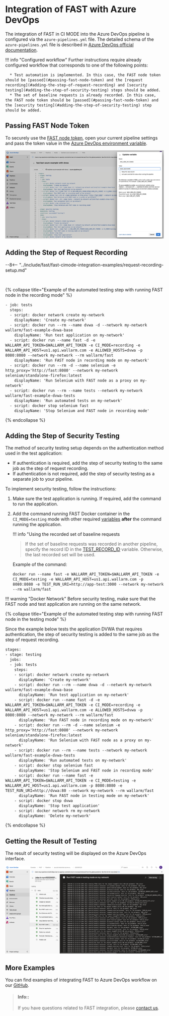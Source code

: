 # Integration of FAST with Azure DevOps

The integration of FAST in CI MODE into the Azure DevOps pipeline is configured via the `azure-pipelines.yml` file. The detailed schema of the `azure-pipelines.yml` file is described in [Azure DevOps official documentation](https://docs.microsoft.com/en-us/azure/devops/pipelines/yaml-schema?view=azure-devops&tabs=schema%2Cparameter-schema).

!!! info "Configured workflow"
    Further instructions require already configured workflow that corresponds to one of the following points:

      * Test automation is implemented. In this case, the FAST node token should be [passed](#passing-fast-node-token) and the [request recording](#adding-the-step-of-request-recording) and [security testing](#adding-the-step-of-security-testing) steps should be added.
      * The set of baseline requests is already recorded. In this case, the FAST node token should be [passed](#passing-fast-node-token) and the [security testing](#adding-the-step-of-security-testing) step should be added.

## Passing FAST Node Token

To securely use the [FAST node token](../../operations/create-node.md), open your current pipeline settings and pass the token value in the [Azure DevOps environment variable](https://docs.microsoft.com/en-us/azure/devops/pipelines/process/variables?view=azure-devops&tabs=yaml%2Cbatch#environment-variables).

![Passing Azure DevOps environment variable](../../../images/poc/common/examples/azure-devops-cimode/azure-env-var-example.png)

## Adding the Step of Request Recording

--8<-- "../include/fast/fast-cimode-integration-examples/request-recording-setup.md"

<br>

{% collapse title="Example of the automated testing step with running FAST node in the recording mode" %}

```
- job: tests
  steps:
  - script: docker network create my-network
    displayName: 'Create my-network'
  - script: docker run --rm --name dvwa -d --network my-network wallarm/fast-example-dvwa-base
    displayName: 'Run test application on my-network'
  - script: docker run --name fast -d -e WALLARM_API_TOKEN=$WALLARM_API_TOKEN -e CI_MODE=recording -e WALLARM_API_HOST=us1.api.wallarm.com -e ALLOWED_HOSTS=dvwa -p 8080:8080 --network my-network --rm wallarm/fast
    displayName: 'Run FAST node in recording mode on my-network'
  - script: docker run --rm -d --name selenium -e http_proxy='http://fast:8080' --network my-network selenium/standalone-firefox:latest
    displayName: 'Run Selenium with FAST node as a proxy on my-network'
  - script: docker run --rm --name tests --network my-network wallarm/fast-example-dvwa-tests
    displayName: 'Run automated tests on my-network'
  - script: docker stop selenium fast
    displayName: 'Stop Selenium and FAST node in recording mode'
```
{% endcollapse %}

## Adding the Step of Security Testing

The method of security testing setup depends on the authentication method used in the test application:

* If authentication is required, add the step of security testing to the same job as the step of request recording.
* If authentication is not required, add the step of security testing as a separate job to your pipeline.

To implement security testing, follow the instructions:

1. Make sure the test application is running. If required, add the command to run the application.
2. Add the command running FAST Docker container in the `CI_MODE=testing` mode with other required [variables](../ci-mode-testing.md#environment-variables-in-testing-mode) __after__ the command running the application.

    !!! info "Using the recorded set of baseline requests
    >
    > If the set of baseline requests was recorded in another pipeline, specify the record ID in the [TEST_RECORD_ID](../ci-mode-testing.md#переменные-в-режиме-тестирования) variable. Otherwise, the last recorded set will be used.

    Example of the command:

    ```
    docker run --name fast -e WALLARM_API_TOKEN=$WALLARM_API_TOKEN -e CI_MODE=testing -e WALLARM_API_HOST=us1.api.wallarm.com -p 8080:8080 -e TEST_RUN_URI=http://app-test:3000 --network my-network --rm wallarm/fast
    ```

!!! warning "Docker Network"
    Before security testing, make sure that the FAST node and test application are running on the same network.

{% collapse title="Example of the automated testing step with running FAST node in the testing mode" %}

Since the example below tests the application DVWA that requires authentication, the step of security testing is added to the same job as the step of request recording.

```
stages:
- stage: testing
  jobs:
  - job: tests
    steps:
    - script: docker network create my-network
      displayName: 'Create my-network'
    - script: docker run --rm --name dvwa -d --network my-network wallarm/fast-example-dvwa-base
      displayName: 'Run test application on my-network'
    - script: docker run --name fast -d -e WALLARM_API_TOKEN=$WALLARM_API_TOKEN -e CI_MODE=recording -e WALLARM_API_HOST=us1.api.wallarm.com -e ALLOWED_HOSTS=dvwa -p 8080:8080 --network my-network --rm wallarm/fast
      displayName: 'Run FAST node in recording mode on my-network'
    - script: docker run --rm -d --name selenium -e http_proxy='http://fast:8080' --network my-network selenium/standalone-firefox:latest
      displayName: 'Run Selenium with FAST node as a proxy on my-network'
    - script: docker run --rm --name tests --network my-network wallarm/fast-example-dvwa-tests
      displayName: 'Run automated tests on my-network'
    - script: docker stop selenium fast
      displayName: 'Stop Selenium and FAST node in recording mode'
    - script: docker run --name fast -e WALLARM_API_TOKEN=$WALLARM_API_TOKEN -e CI_MODE=testing -e WALLARM_API_HOST=us1.api.wallarm.com -p 8080:8080 -e TEST_RUN_URI=http://dvwa:80 --network my-network --rm wallarm/fast 
      displayName: 'Run FAST node in testing mode on my-network'
    - script: docker stop dvwa
      displayName: 'Stop test application'
    - script: docker network rm my-network
      displayName: 'Delete my-network'
```
{% endcollapse %}

## Getting the Result of Testing

The result of security testing will be displayed on the Azure DevOps interface.

![The result of running FAST node in testing mode](../../../images/poc/common/examples/azure-devops-cimode/azure-ci-example.png)

## More Examples

You can find examples of integrating FAST to Azure DevOps workflow on our [GitHub](https://github.com/wallarm/fast-examples).

> #### Info::
> If you have questions related to FAST integration, please [contact us](mailto:support@wallarm.com).
